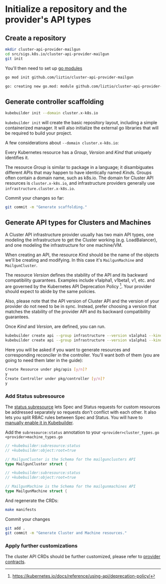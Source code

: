 # Initialize a repository and the provider's API types

## Create a repository

```bash
mkdir cluster-api-provider-mailgun
cd src/sigs.k8s.io/cluster-api-provider-mailgun
git init
```

You'll then need to set up [go modules][gomod]

```bash
go mod init github.com/liztio/cluster-api-provider-mailgun
```
```bash
go: creating new go.mod: module github.com/liztio/cluster-api-provider-mailgun
```
[gomod]: https://github.com/golang/go/wiki/Modules#how-to-define-a-module

## Generate controller scaffolding

```bash
kubebuilder init --domain cluster.x-k8s.io
```

`kubebuilder init` will create the basic repository layout, including a simple containerized manager.
It will also initialize the external go libraries that will be required to build your project.

A few considerations about `--domain cluster.x-k8s.io`: 

Every Kubernetes resource has a *Group*, *Version* and *Kind* that uniquely identifies it.

The resource *Group* is similar to package in a language; it disambiguates different APIs that may happen to have identically named *Kind*s.
Groups often contain a domain name, such as k8s.io. 
The domain for Cluster API resources is `cluster.x-k8s.io`, and infrastructure providers generally use `infrastructure.cluster.x-k8s.io`.

Commit your changes so far:

```bash
git commit -m "Generate scaffolding."
```

## Generate API types for Clusters and Machines

A Cluster API infrastructure provider usually has two main API types, one modeling the infrastructure to get the
Cluster working (e.g. LoadBalancer), and one modeling the infrastructure for one machine/VM.

When creating an API, the resource *Kind* should be the name of the objects we'll be creating and modifying.
In this case it's `MailgunMachine` and `MailgunCluster`.

The resource *Version* defines the stability of the API and its backward compatibility guarantees.
Examples include v1alpha1, v1beta1, v1, etc. and are governed by the Kubernetes API Deprecation Policy [^1].
Your provider should expect to abide by the same policies.

Also, please note that the API version of Cluster API and the version of your provider do not need to be in sync.
Instead, prefer choosing a version that matches the stability of the provider API and its backward compatibility guarantees.

[^1]: https://kubernetes.io/docs/reference/using-api/deprecation-policy/

Once *Kind* and *Version*, are defined, you can run.

```bash
kubebuilder create api --group infrastructure --version v1alpha1 --kind MailgunCluster
kubebuilder create api --group infrastructure --version v1alpha1 --kind MailgunMachine
```

Here you will be asked if you want to generate resources and corresponding reconciler in the controller.
You'll want both of them (you are going to need them later in the guide):

```bash
Create Resource under pkg/apis [y/n]?
y
Create Controller under pkg/controller [y/n]?
y
```

### Add Status subresource

The [status subresource][status] lets Spec and Status requests for custom resources be addressed separately so requests don't conflict with each other.
It also lets you split RBAC rules between Spec and Status. You will have to [manually enable it in Kubebuilder][kbstatus].

Add the `subresource:status` annotation to your `<provider>cluster_types.go` `<provider>machine_types.go`

```go
// +kubebuilder:subresource:status
// +kubebuilder:object:root=true

// MailgunCluster is the Schema for the mailgunclusters API
type MailgunCluster struct {
```

```go
// +kubebuilder:subresource:status
// +kubebuilder:object:root=true

// MailgunMachine is the Schema for the mailgunmachines API
type MailgunMachine struct {
```

And regenerate the CRDs:
```bash
make manifests
```

Commit your changes

```bash
git add .
git commit -m "Generate Cluster and Machine resources."
```

[status]:  https://kubernetes.io/docs/tasks/access-kubernetes-api/custom-resources/custom-resource-definitions/#status-subresource
[kbstatus]: https://book.kubebuilder.io/reference/generating-crd.html?highlight=status#status

### Apply further customizations

The cluster API CRDs should be further customized, please refer to [provider contracts](../contracts/overview.md).
